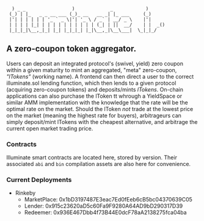 ```
  ) _ _                 )             _            )
 (_) | |_   _ _ __ ___ (_)_ __   __ _| |_ ___     (_)
 |'| | | | | | '_ ` _ \|'| '_ \ / _` | __/ _ \    |'|
 | | | | |_| | | | | | | | | | | (_| | ||  __/    | |  _()
 |_|_|_|\__,_|_| |_| |_|_|_| |_|\__,_|\__\___|  \_|_|_/

```
 
## A zero-coupon token aggregator.
Users can deposit an integrated protocol's (swivel, yield) zero coupon within a given maturity to mint an aggregated, "meta" zero-coupon, _"lTokens"_ (working name).
A frontend can then direct a user to the correct illuminate.sol lending function, which then lends to a given protocol (acquiring zero-coupon tokens) and deposits/mints _lTokens_.
On-chain applications can also purchase the lToken tt whrough a YieldSpace or similar AMM implementation with the knowledge that the rate will be the optimal rate on the market.
Should the lToken *not* trade at the lowest price on the market (meaning the highest rate for buyers), arbitrageurs can simply deposit/mint lTokens with the cheapest alternative, and arbitrage the current open market trading price.

### Contracts
Illuminate smart contracts are located here, stored by version. Their associated `abi` and `bin` compilation assets are also here for convenience.

### Current Deployments
* Rinkeby
  * MarketPlace: 0x1bD3197487E3eac7Ed0fEeb6cB5bc04370639C05
  * Lender: 0x915c23620aD5c60Fa9F9280A64AD9bD290317D39
  * Redeemer: 0x936E467Dbb4f73B44E0dcF78aA2138275fca04ba

